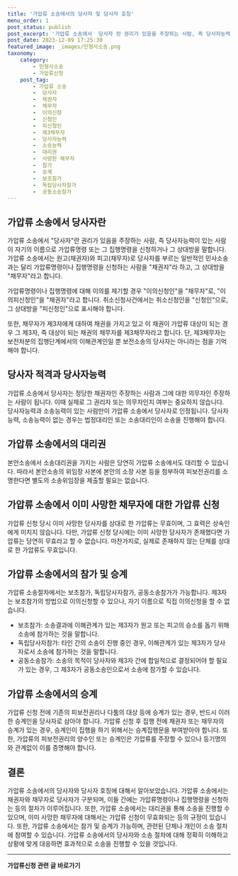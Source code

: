 ```yaml
---
title: '가압류 소송에서의 당사자 및 당사자 호칭'
menu_order: 1
post_status: publish
post_excerpt: '가압류 소송에서  당사자 란 권리가 있음을 주장하는 사람, 즉 당사자능력이 있는 사람이 자기의 이름으로 가압류명령 또는 그 집행명령을 신청하거나 그 상대방을 말합니다. 가압류 소송에서는 원고 채권자 와 피고 채무자 로 당사자를 부르는 일반적인 민사소송과는 달리 가압류명령이나 집행명령을 신청하는 사람을  채권자 라 하고, 그 상대방을  채무자 라고 합니다.'
post_date: 2023-12-09 17:25:30
featured_image: _images/민형사소송.png
taxonomy:
    category:
        - 민형사소송
        - 가압류신청
    post_tag:
        - 가압류 소송
        -  당사자
        -  채권자
        -  채무자
        -  이의신청
        -  신청인
        -  피신청인
        -  제3채무자
        -  당사자능력
        -  소송능력
        -  대리권
        -  사망한 채무자
        -  참가
        -  승계
        -  보조참가
        -  독립당사자참가
        -  공동소송참가
---
```



## 가압류 소송에서 당사자란

가압류 소송에서 "당사자"란 권리가 있음을 주장하는 사람, 즉 당사자능력이 있는 사람이 자기의 이름으로 가압류명령 또는 그 집행명령을 신청하거나 그 상대방을 말합니다. 가압류 소송에서는 원고(채권자)와 피고(채무자)로 당사자를 부르는 일반적인 민사소송과는 달리 가압류명령이나 집행명령을 신청하는 사람을 "채권자"라 하고, 그 상대방을 "채무자"라고 합니다. 

가압류명령이나 집행명령에 대해 이의를 제기할 경우 "이의신청인"을 "채무자"로, "이의피신청인"을 "채권자"라고 합니다. 취소신청사건에서는 취소신청인을 "신청인"으로, 그 상대방을 "피신청인"으로 표시해야 합니다. 

또한, 채무자가 제3자에게 대하여 채권을 가지고 있고 이 채권이 가압류 대상이 되는 경우 그 제3자, 즉 대상이 되는 채권의 채무자를 제3채무자라고 합니다. 단, 제3채무자는 보전처분의 집행단계에서의 이해관계인일 뿐 보전소송의 당사자는 아니라는 점을 기억해야 합니다. 

## 당사자 적격과 당사자능력

가압류 소송에서 당사자는 정당한 채권자인 주장하는 사람과 그에 대한 의무자인 주장하는 사람이 됩니다. 이때 실제로 그 권리자 또는 의무자인지 여부는 중요하지 않습니다. 당사자능력과 소송능력이 있는 사람만이 가압류 소송에서 당사자로 인정됩니다. 당사자능력, 소송능력이 없는 경우는 법정대리인 또는 소송대리인이 소송을 진행해야 합니다.

## 가압류 소송에서의 대리권

본안소송에서 소송대리권을 가지는 사람은 당연히 가압류 소송에서도 대리할 수 있습니다. 따라서 본안소송의 위임장 사본에 본안의 소장 사본 등을 첨부하여 피보전권리를 소명한다면 별도의 소송위임장을 제출할 필요는 없습니다.

## 가압류 소송에서 이미 사망한 채무자에 대한 가압류 신청

가압류 신청 당시 이미 사망한 당사자를 상대로 한 가압류는 무효이며, 그 효력은 상속인에게 미치지 않습니다. 다만, 가압류 신청 당시에는 이미 사망한 당사자가 존재했다면 가압류는 당연히 무효라고 할 수 없습니다. 마찬가지로, 실제로 존재하지 않는 단체를 상대로 한 가압류도 무효입니다.

## 가압류 소송에서의 참가 및 승계

가압류 소송절차에서는 보조참가, 독립당사자참가, 공동소송참가가 가능합니다. 제3자는 보조참가의 방법으로 이의신청할 수 있으나, 자기 이름으로 직접 이의신청을 할 수 없습니다.

- 보조참가: 소송결과에 이해관계가 있는 제3자가 원고 또는 피고의 승소를 돕기 위해 소송에 참가하는 것을 말합니다.
- 독립당사자참가: 타인 간의 소송이 진행 중인 경우, 이해관계가 있는 제3자가 당사자로서 소송에 참가하는 것을 말합니다.
- 공동소송참가: 소송의 목적이 당사자와 제3자 간에 합일적으로 결정되어야 할 필요가 있는 경우, 그 제3자가 공동소송인으로서 소송에 참가할 수 있습니다.

## 가압류 소송에서의 승계

가압류 신청 전에 기존의 피보전권리나 다툼의 대상 등에 승계가 있는 경우, 반드시 이러한 승계인을 당사자로 삼아야 합니다. 가압류 신청 후 집행 전에 채권자 또는 채무자의 승계가 있는 경우, 승계인이 집행을 하기 위해서는 승계집행문을 부여받아야 합니다. 또한, 가압류의 피보전권리의 양수인 또는 승계인은 가압류를 주장할 수 있으나 등기명의와 관계없이 이를 증명해야 합니다.

## 결론

가압류 소송에서의 당사자와 당사자 호칭에 대해서 알아보았습니다. 가압류 소송에서는 채권자와 채무자로 당사자가 구분되며, 이들 간에는 가압류명령이나 집행명령을 신청하는 등의 절차가 이루어집니다. 또한, 가압류 소송에서는 대리권을 통해 소송을 진행할 수 있으며, 이미 사망한 채무자에 대해서는 가압류 신청이 무효화되는 등의 규정이 있습니다. 또한, 가압류 소송에서는 참가 및 승계가 가능하며, 관련된 단체나 개인이 소송 절차에 참여할 수 있습니다. 가압류 소송에서의 당사자와 소송 절차에 대해 정확히 이해하고 상황에 맞게 대응하면 효과적으로 소송을 진행할 수 있을 것입니다.
<!-- wp:separator -->
<hr class="wp-block-separator has-alpha-channel-opacity"/>
<!-- /wp:separator -->

<!-- wp:group {"backgroundColor":"base","layout":{"type":"constrained"}} -->
<div class="wp-block-group has-base-background-color has-background"><!-- wp:paragraph {"align":"center","fontSize":"medium"} -->
<p class="has-text-align-center has-large-font-size"><strong>가압류신청 관련 글 바로가기</strong></p>
<!-- /wp:paragraph -->


<!-- wp:latest-posts
{"categories":[{"id":14445,"count":19,"description":"","link":"https://uknowlaw.com/category/%ea%b0%80%ec%95%95%eb%a5%98%ec%8b%a0%ec%b2%ad/","name":"가압류신청","slug":"가압류신청","taxonomy":"category","parent":0,"meta":[],"_links":{"self":[{"href":"https://uknowlaw.com/wp-json/wp/v2/categories/14445"}],"collection":[{"href":"https://uknowlaw.com/wp-json/wp/v2/categories"}],"about":[{"href":"https://uknowlaw.com/wp-json/wp/v2/taxonomies/category"}],"wp:post_type":[{"href":"https://uknowlaw.com/wp-json/wp/v2/posts?categories=14445"}],"curies":[{"name":"wp","href":"https://api.w.org/{rel}","templated":true}]}}],"postsToShow":100,"excerptLength":28,"postLayout":"grid","columns":2,"featuredImageAlign":"left","featuredImageSizeSlug":"large","fontSize":"small"} /--></div>
<!-- /wp:group -->